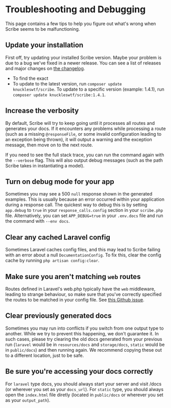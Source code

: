 # Troubleshooting and Debugging
This page contains a few tips to help you figure out what's wrong when Scribe seems to be malfunctioning.

## Update your installation
First off, try updating your installed Scribe version. Maybe your problem is due to a bug we've fixed in a newer release. You can see a list of releases and major changes on [the changelog](https://github.com/knuckleswtf/scribe/blob/master/CHANGELOG.md).
- To find the exact 
- To update to the latest version, run `composer update knuckleswtf/scribe`. To update to a specific version (example: 1.4.1), run `composer update knuckleswtf/scribe:1.4.1`.

## Increase the verbosity
By default, Scribe will try to keep going until it processes all routes and generates your docs. If it encounters any problems while processing a route (such as a missing `@responseFile`, or some invalid configuration leading to an exception being thrown), it will output a warning and the exception message, then move on to the next route.

If you need to see the full stack trace, you can run the command again with the `--verbose` flag. This will also output debug messages (such as the path Scribe takes in instantiating a model).

## Turn on debug mode for your app
Sometimes you may see a 500 `null` response shown in the generated examples. This is usually because an error occurred within your application during a response call. The quickest way to debug this is by setting `app.debug` to `true` in your `response_calls.config` section in your `scribe.php` file. Alternatively, you can set `APP_DEBUG=true` in your `.env.docs` file and run the command with `--env docs`.  

## Clear any cached Laravel config
Sometimes Laravel caches config files, and this may lead to Scribe failing with an error about a null `DocumentationConfig`. To fix this, clear the config cache by running `php artisan config:clear`.

## Make sure you aren't matching `web` routes
Routes defined in Laravel's web.php typically have the `web` middleware, leading to strange behaviour, so make sure that you've correctly specified the routes to be matched in your config file. See [this Github issue](https://github.com/knuckleswtf/scribe/issues/47).

## Clear previously generated docs
Sometimes you may run into conflicts if you switch from one output type to another. While we try to prevent this happening, we don't guarantee it. In such cases, please try clearing the old docs generated from your previous run (`laravel` would be in `resources/docs` and `storage/docs`, `static` would be in `public/docs`) and then running again. We recommend copying these out to a different location, just to be safe.

## Be sure you're accessing your docs correctly
For `laravel` type docs, you should always start your server and visit /docs (or wherever you set as your `docs_url`). For `static` type, you should always open the `index.html` file diretly (located in `public/docs` or wherever you set as your `output_path`).

